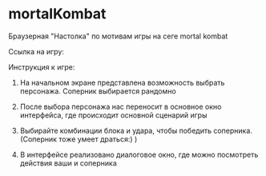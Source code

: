 # mortalKombat

Браузерная "Настолка" по мотивам игры на сеге mortal kombat

Ссылка на игру: 

Инструкция к игре:

1) На начальном экране представлена возможность выбрать персонажа. Соперник выбирается рандомно

2) После выбора персонажа нас переносит в основное окно интерфейса, где происходит основной сценарий игры

3) Выбирайте комбинации блока и удара, чтобы победить соперника. (Соперник тоже умеет драться:) )

4) В интерфейсе реализовано диалоговое окно, где можно посмотреть действия ваши и соперника
